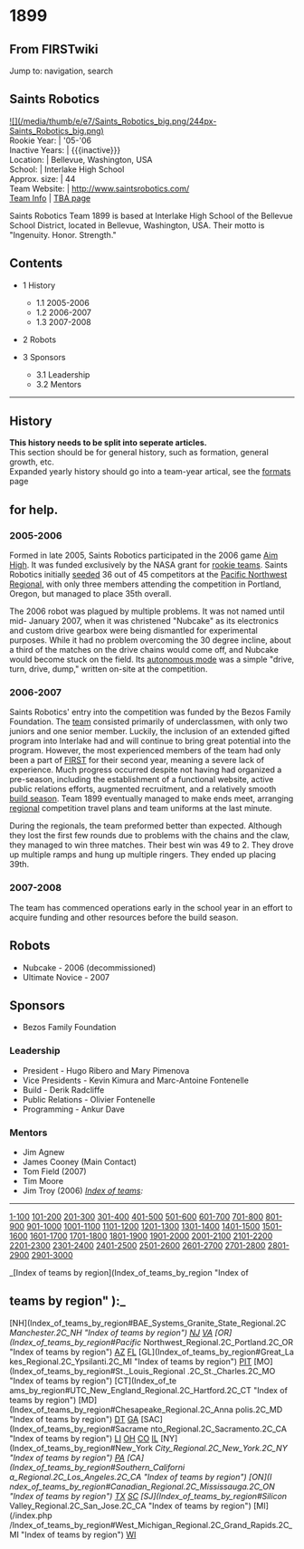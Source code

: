 # 1899

## From FIRSTwiki

Jump to: navigation, search

## Saints Robotics

[![](/media/thumb/e/e7/Saints_Robotics_big.png/244px-
Saints_Robotics_big.png)](Image:Saints_Robotics_big.png)<br>
Rookie Year: | '05-'06<br>
Inactive Years: | {{{inactive}}}<br>
Location: | Bellevue, Washington, USA<br>
School: | Interlake High School<br>
Approx. size: | 44<br>
Team Website: | <http://www.saintsrobotics.com/><br>
[Team Info](https://my.usfirst.org/myarea/index.lasso?page=teaminfo&team=1899 "https://my.usfirst.org/myarea/index.lasso?page=teaminfo&team=1899") | [TBA page](http://www.thebluealliance.net/tbatv/team.php?team=1899 "http://www.thebluealliance.net/tbatv/team.php?team=1899")

Saints Robotics Team 1899 is based at Interlake High School of the Bellevue School District, located in Bellevue, Washington, USA. Their motto is "Ingenuity. Honor. Strength."

## Contents

- 1 History

  - 1.1 2005-2006
  - 1.2 2006-2007
  - 1.3 2007-2008

- 2 Robots
- 3 Sponsors

  - 3.1 Leadership
  - 3.2 Mentors

--------------------------------------------------------------------------------

## History

**This history needs to be split into seperate articles.**<br>
This section should be for general history, such as formation, general growth, etc.<br>
Expanded yearly history should go into a team-year artical, see the [formats](FIRSTwiki:Page_formats "FIRSTwiki:Page formats") page

## for help.

### 2005-2006

Formed in late 2005, Saints Robotics participated in the 2006 game [Aim High](aim-high). It was funded exclusively by the NASA grant for [rookie teams](Rookie_teams "Rookie teams"). Saints Robotics initially [seeded](Seed "Seed") 36 out of 45 competitors at the [Pacific Northwest Regional](Pacific_Northwest_Regional "Pacific Northwest Regional"), with only three members attending the competition in Portland, Oregon, but managed to place 35th overall.

The 2006 robot was plagued by multiple problems. It was not named until mid- January 2007, when it was christened "Nubcake" as its electronics and custom drive gearbox were being dismantled for experimental purposes. While it had no problem overcoming the 30 degree incline, about a third of the matches on the drive chains would come off, and Nubcake would become stuck on the field. Its [autonomous mode](autonomous-mode) was a simple "drive, turn, drive, dump," written on-site at the competition.

### 2006-2007

Saints Robotics' entry into the competition was funded by the Bezos Family Foundation. The [team](Team "Team") consisted primarily of underclassmen, with only two juniors and one senior member. Luckily, the inclusion of an extended gifted program into Interlake had and will continue to bring great potential into the program. However, the most experienced members of the team had only been a part of [FIRST](first) for their second year, meaning a severe lack of experience. Much progress occurred despite not having had organized a pre-season, including the establishment of a functional website, active public relations efforts, augmented recruitment, and a relatively smooth [build season](Build_season "Build season"). Team 1899 eventually managed to make ends meet, arranging [regional](Regional "Regional") competition travel plans and team uniforms at the last minute.

During the regionals, the team preformed better than expected. Although they lost the first few rounds due to problems with the chains and the claw, they managed to win three matches. Their best win was 49 to 2\. They drove up multiple ramps and hung up multiple ringers. They ended up placing 39th.

### 2007-2008

The team has commenced operations early in the school year in an effort to acquire funding and other resources before the build season.

## Robots

- Nubcake - 2006 (decommissioned)
- Ultimate Novice - 2007

## Sponsors

- Bezos Family Foundation

### Leadership

- President - Hugo Ribero and Mary Pimenova
- Vice Presidents - Kevin Kimura and Marc-Antoine Fontenelle
- Build - Derik Radcliffe
- Public Relations - Olivier Fontenelle
- Programming - Ankur Dave

### Mentors

- Jim Agnew
- James Cooney (Main Contact)
- Tom Field (2007)
- Tim Moore
- Jim Troy (2006) _[Index of teams](Index_of_teams "Index of teams"):_

--------------------------------------------------------------------------------

[1-100](Index_of_teams#1-100 "Index of teams") [101-200](Index_of_teams#101-200 "Index of teams") [201-300](Index_of_teams#201-300 "Index of teams") [301-400](Index_of_teams#301-400 "Index of teams") [401-500](Index_of_teams#401-500 "Index of teams") [501-600](Index_of_teams#501-600 "Index of teams") [601-700](Index_of_teams#601-700 "Index of teams") [701-800](Index_of_teams#701-800 "Index of teams") [801-900](Index_of_teams#801-900 "Index of teams") [901-1000](Index_of_teams#901-1000 "Index of teams") [1001-1100](Index_of_teams#1001-1100 "Index of teams") [1101-1200](Index_of_teams#1101-1200 "Index of teams") [1201-1300](Index_of_teams#1201-1300 "Index of teams") [1301-1400](Index_of_teams#1301-1400 "Index of teams") [1401-1500](Index_of_teams#1401-1500 "Index of teams") [1501-1600](Index_of_teams#1501-1600 "Index of teams") [1601-1700](Index_of_teams#1601-1700 "Index of teams") [1701-1800](Index_of_teams#1701-1800 "Index of teams") [1801-1900](Index_of_teams#1801-1900 "Index of teams") [1901-2000](Index_of_teams#1901-2000 "Index of teams") [2001-2100](Index_of_teams#2001-2100 "Index of teams") [2101-2200](Index_of_teams#2101-2200 "Index of teams") [2201-2300](Index_of_teams#2201-2300 "Index of teams") [2301-2400](Index_of_teams#2301-2400 "Index of teams") [2401-2500](Index_of_teams#2401-2500 "Index of teams") [2501-2600](Index_of_teams#2501-2600 "Index of teams") [2601-2700](Index_of_teams#2601-2700 "Index of teams") [2701-2800](Index_of_teams#2701-2800 "Index of teams") [2801-2900](Index_of_teams#2801-2900 "Index of teams") [2901-3000](Index_of_teams#2901-3000 "Index of teams")

_[Index of teams by region](Index_of_teams_by_region "Index of

## teams by region" ):_

[NH](Index_of_teams_by_region#BAE_Systems_Granite_State_Regional.2C
_Manchester.2C_NH "Index of teams by region") [NJ](Index_of_teams_by_region#New_Jersey_Regional.2C_Trenton.2C_NJ "Index of teams by region") [VA](Index_of_teams_by_region#NASA.2FVCU_Regional.2C_Richmond.2C_VA "Index of teams by region") [OR](Index_of_teams_by_region#Pacific_
Northwest_Regional.2C_Portland.2C_OR "Index of teams by region") [AZ](Index_of_teams_by_region#Arizona_Regional.2C_Phoenix.2C_AZ "Index of teams by region") [FL](Index_of_teams_by_region#Florida_Regional.2C_Orlando.2C_FL "Index of teams by region") [GL](Index_of_teams_by_region#Great_La
kes_Regional.2C_Ypsilanti.2C_MI "Index of teams by region") [PIT](Index_of_teams_by_region#Pittsburgh_Regional.2C_Pittsburgh.2C_PA "Index of
teams by region") [MO](Index_of_teams_by_region#St._Louis_Regional
.2C_St._Charles.2C_MO "Index of teams by region") [CT](Index_of_te
ams_by_region#UTC_New_England_Regional.2C_Hartford.2C_CT "Index of teams by
region") [MD](Index_of_teams_by_region#Chesapeake_Regional.2C_Anna
polis.2C_MD "Index of teams by region") [DT](Index_of_teams_by_region#Detroit_Regional.2C_Detroit.2C_MI "Index of teams by region") [GA](Index_of_teams_by_region#Peachtree_Regional.2C_Duluth.2C_GA "Index of teams by region") [SAC](Index_of_teams_by_region#Sacrame
nto_Regional.2C_Sacramento.2C_CA "Index of teams by region") [LI](Index_of_teams_by_region#SBPLI_Long_Island_Regional.2C_Brentwood.2C_NY "Index
of teams by region") [OH](Index_of_teams_by_region#Buckeye_Regional.2C_Cleveland.2C_OH "Index of teams by region") [CO](Index_of_teams_by_region#Colorado_Regional.2C_Denver.2C_CO "Index of teams by region") [IL](Index_of_teams_by_region#Midwest_Regional.2C_Evanston.2C_IL "Index of teams by region") [NY](Index_of_teams_by_region#New_York
_City_Regional.2C_New_York.2C_NY "Index of teams by region") [PA](Index_of_teams_by_region#Philadelphia_Regional.2C_Philadelphia.2C_PA "Index of
teams by region") [CA](Index_of_teams_by_region#Southern_Californi
a_Regional.2C_Los_Angeles.2C_CA "Index of teams by region") [ON](I
ndex_of_teams_by_region#Canadian_Regional.2C_Mississauga.2C_ON "Index of teams
by region") [TX](Index_of_teams_by_region#Lone_Star_Regional.2C_Houston.2C_TX "Index of teams by region") [SC](Index_of_teams_by_region#Palmetto_Regional.2C_Columbia.2C_SC "Index of teams by region") [SJ](Index_of_teams_by_region#Silicon_
Valley_Regional.2C_San_Jose.2C_CA "Index of teams by region") [MI](/index.php
/Index_of_teams_by_region#West_Michigan_Regional.2C_Grand_Rapids.2C_MI "Index
of teams by region") [WI](Index_of_teams_by_region#Wisconsin_Regional.2C_Milwaukee.2C_WI "Index of teams by region")
